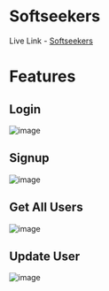 # Softseekers
Live Link - [Softseekers](https://softseekers-akash.herokuapp.com/)

# Features #

## Login ##
![image](https://user-images.githubusercontent.com/98347596/201460650-fef65999-cd15-486d-aff4-30ca558c3fb7.png)

## Signup ##
![image](https://user-images.githubusercontent.com/98347596/201460658-1a3fa739-8af0-402b-9c8a-862946a1cfcc.png)

## Get All Users ## 
![image](https://user-images.githubusercontent.com/98347596/201460750-8b7a8974-2d14-457d-8ecd-f234955bb831.png)

## Update User ##
![image](https://user-images.githubusercontent.com/98347596/201460773-025fca43-ec4a-435a-b697-f552faf5d0a5.png)
